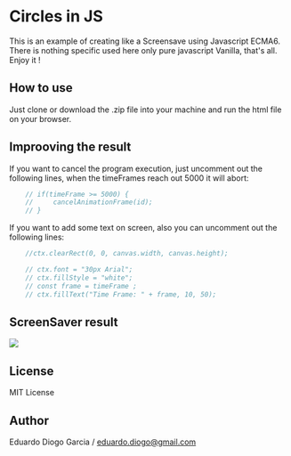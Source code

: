 # Circles in JS
This is an example of creating like a Screensave using Javascript ECMA6. There is nothing specific used here only pure javascript Vanilla, that's all.
Enjoy it !

## How to use
Just clone or download the .zip file into your machine and run the html file on your browser.

## Improoving the result
If you want to cancel the program execution, just uncomment out the following lines, when the timeFrames reach out 5000 it will abort:

```javascript
    // if(timeFrame >= 5000) {
    //     cancelAnimationFrame(id);
    // }
```

If you want to add some text on screen, also you can uncomment out the following lines:

```javascript
    //ctx.clearRect(0, 0, canvas.width, canvas.height);

    // ctx.font = "30px Arial";
    // ctx.fillStyle = "white";
    // const frame = timeFrame ;
    // ctx.fillText("Time Frame: " + frame, 10, 50); 
```


## ScreenSaver result
<img src="img.png">

## License
MIT License

## Author
Eduardo Diogo Garcia /
eduardo.diogo@gmail.com
